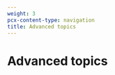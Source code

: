 ```yaml
---
weight: 3
pcx-content-type: navigation
title: Advanced topics
---
```


# Advanced topics

<DirectoryListing path="/advanced-topics" />